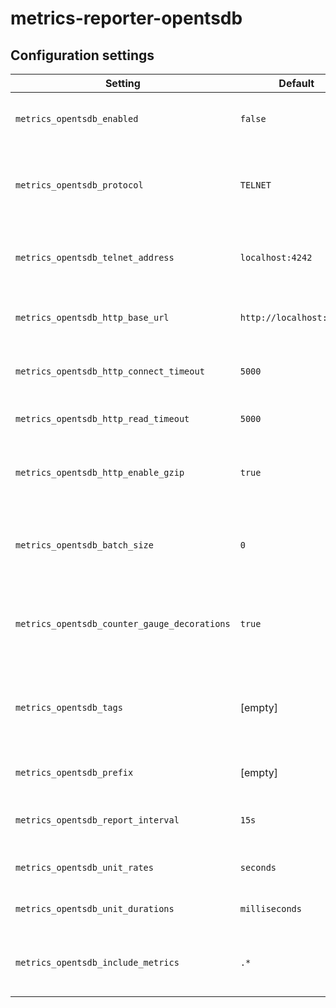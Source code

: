 # metrics-reporter-opentsdb

## Configuration settings

| Setting                                      | Default                  | Description                                                                       |
| -------------------------------------------- | ------------------------ | --------------------------------------------------------------------------------- |
| `metrics_opentsdb_enabled`                   | `false`                  | Whether to start the metrics reporter.                                            |
| `metrics_opentsdb_protocol`                  | `TELNET`                 | Network protocol of the OpenTSDB input (`TELNET` or `HTTP`).                      |
| `metrics_opentsdb_telnet_address`            | `localhost:4242`         | Network address of the OpenTSDB Telnet input.                                     |
| `metrics_opentsdb_http_base_url`             | `http://localhost:4242/` | Base URL of the OpenTSDB HTTP input.                                              |
| `metrics_opentsdb_http_connect_timeout`      | `5000`                   | HTTP connect timeout in milliseconds.                                             |
| `metrics_opentsdb_http_read_timeout`         | `5000`                   | HTTP read timeout in milliseconds.                                                |
| `metrics_opentsdb_http_enable_gzip`          | `true`                   | Enable compression of HTTP payload with gzip.                                     |
| `metrics_opentsdb_batch_size`                | `0`                      | How many metrics to send in a batch (`0` means no limit).                         |
| `metrics_opentsdb_counter_gauge_decorations` | `true`                   | Decorate names of counters ("count") and gauges ("value").                        |
| `metrics_opentsdb_tags`                      | [empty]                  | List of tags (k:v) sent along with the metrics, e. g. `tag1:value1, tag2:value2`. |
| `metrics_opentsdb_prefix`                    | [empty]                  | The prefix for all metrics.                                                       |
| `metrics_opentsdb_report_interval`           | `15s`                    | How often to report metrics to openTsdb.                                          |
| `metrics_opentsdb_unit_rates`                | `seconds`                | The time unit used for rates.                                                     |
| `metrics_opentsdb_unit_durations`            | `milliseconds`           | The time unit used for durations.                                                 |
| `metrics_opentsdb_include_metrics`           | `.*`                     | A comma-separated list of metric names to report.                                 |
